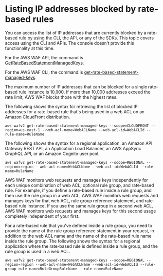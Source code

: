 # Listing IP addresses blocked by rate\-based rules<a name="listing-managed-ips"></a>

You can access the list of IP addresses that are currently blocked by a rate\-based rule by using the CLI, the API, or any of the SDKs\. This topic covers access using the CLI and APIs\. The console doesn't provide this functionality at this time\. 

For the AWS WAF API, the command is [GetRateBasedStatementManagedKeys](https://docs.aws.amazon.com/waf/latest/APIReference/API_GetRateBasedStatementManagedKeys.html)\.

For the AWS WAF CLI, the command is [get\-rate\-based\-statement\-managed\-keys](https://docs.aws.amazon.com/cli/latest/reference/wafv2/get-rate-based-statement-managed-keys.html)\. 

The maximum number of IP addresses that can be blocked for a single rate\-based rule instance is 10,000\. If more than 10,000 addresses exceed the rate limit, AWS WAF blocks those with the highest rates\.

The following shows the syntax for retrieving the list of blocked IP addresses for a rate\-based rule that's being used in a web ACL on an Amazon CloudFront distribution\.

```
aws wafv2 get-rate-based-statement-managed-keys --scope=CLOUDFRONT --region=us-east-1 --web-acl-name=WebACLName --web-acl-id=WebACLId --rule-name=RuleName
```

The following shows the syntax for a regional application, an Amazon API Gateway REST API, an Application Load Balancer, an AWS AppSync GraphQL API, or an Amazon Cognito user pool\. 

```
aws wafv2 get-rate-based-statement-managed-keys --scope=REGIONAL --region=region --web-acl-name=WebACLName --web-acl-id=WebACLId --rule-name=RuleName
```

AWS WAF monitors web requests and manages keys independently for each unique combination of web ACL, optional rule group, and rate\-based rule\. For example, if you define a rate\-based rule inside a rule group, and then use the rule group in a web ACL, AWS WAF monitors web requests and manages keys for that web ACL, rule group reference statement, and rate\-based rule instance\. If you use the same rule group in a second web ACL, AWS WAF monitors web requests and manages keys for this second usage completely independent of your first\.

For a rate\-based rule that you've defined inside a rule group, you need to provide the name of the rule group reference statement in your request, in addition to the web ACL name and the name of the rate\-based rule name inside the rule group\. The following shows the syntax for a regional application where the rate\-based rule is defined inside a rule group, and the rule group is used in a web ACL\. 

```
aws wafv2 get-rate-based-statement-managed-keys --scope=REGIONAL --region=region --web-acl-name=WebACLName --web-acl-id=WebACLId --rule-group-rule-name=RuleGroupRuleName --rule-name=RuleName
```